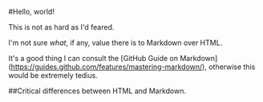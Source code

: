 #Hello, world!

This is not as hard as I'd feared. 

I'm not sure *what*, if any, value there is to Markdown over HTML. 

It's a good thing I can consult the [GitHub Guide on Markdown] (https://guides.github.com/features/mastering-markdown/), otherwise this would be extremely tedius.

##Critical differences between HTML and Markdown.  
